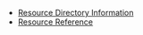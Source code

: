 - [Resource Directory Information](https://github.com/HWRM/KarosGraveyard/wiki/Resource;-Directory)
- [Resource Reference](https://github.com/HWRM/KarosGraveyard/wiki/Resource-Reference)
